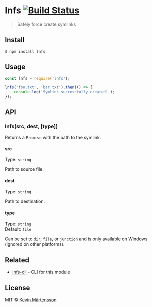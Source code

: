 # lnfs [![Build Status](http://img.shields.io/travis/kevva/lnfs.svg?style=flat)](https://travis-ci.org/kevva/lnfs)

> Safely force create symlinks


## Install

```
$ npm install lnfs
```


## Usage

```js
const lnfs = require('lnfs');

lnfs('foo.txt', 'bar.txt').then(() => {
	console.log('Symlink successfully created!');
});
```


## API

### lnfs(src, dest, [type])

Returns a `Promise` with the path to the symlink.

#### src

Type: `string`

Path to source file.

#### dest

Type: `string`

Path to destination.

#### type

Type: `string`<br>
Default: `file`

Can be set to `dir`, `file`, or `junction` and is only available on Windows (ignored on other platforms).


## Related

* [lnfs-cli](https://github.com/kevva/lnfs-cli) - CLI for this module


## License

MIT © [Kevin Mårtensson](https://github.com/kevva)

